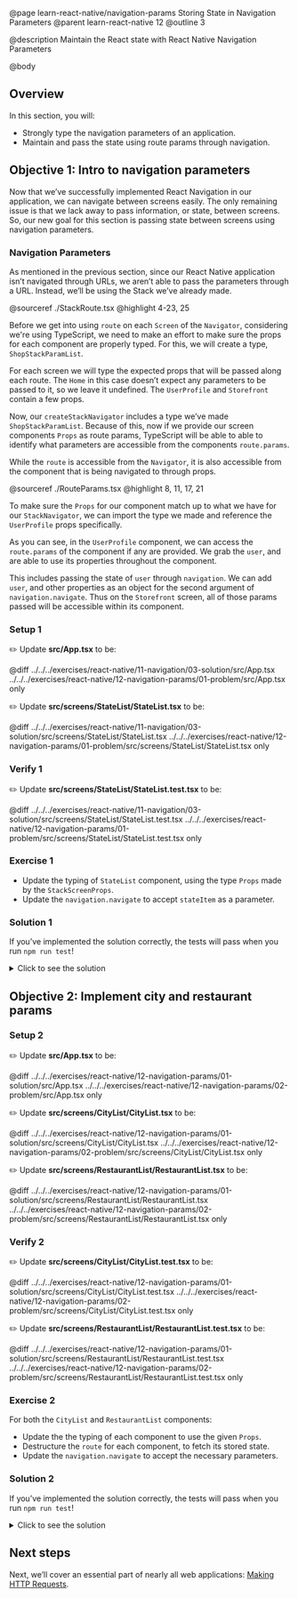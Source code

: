 @page learn-react-native/navigation-params Storing State in Navigation Parameters
@parent learn-react-native 12
@outline 3

@description Maintain the React state with React Native Navigation Parameters

@body

## Overview

In this section, you will:

- Strongly type the navigation parameters of an application.
- Maintain and pass the state using route params through navigation.

## Objective 1: Intro to navigation parameters

Now that we’ve successfully implemented React Navigation in our application, we can navigate between screens easily. The only remaining issue is that we lack away to pass information, or state, between screens. So, our new goal for this section is passing state between screens using navigation parameters.

### Navigation Parameters

As mentioned in the previous section, since our React Native application isn’t navigated through URLs, we aren’t able to pass the parameters through a URL. Instead, we’ll be using the Stack we’ve already made.

@sourceref ./StackRoute.tsx
@highlight 4-23, 25

Before we get into using `route` on each `Screen` of the `Navigator`, considering we're using TypeScript, we need to make an effort to make sure the props for each component are properly typed. For this, we will create a type, `ShopStackParamList`.

For each screen we will type the expected props that will be passed along each route. The `Home` in this case doesn’t expect any parameters to be passed to it, so we leave it undefined. The `UserProfile` and `Storefront` contain a few props.

Now, our `createStackNavigator` includes a type we’ve made `ShopStackParamList`. Because of this, now if we provide our screen components `Props` as route params, TypeScript will be able to able to identify what parameters are accessible from the components `route.params`.

While the `route` is accessible from the `Navigator`, it is also accessible from the component that is being navigated to through props.

@sourceref ./RouteParams.tsx
@highlight 8, 11, 17, 21

To make sure the `Props` for our component match up to what we have for our `StackNavigator`, we can import the type we made and reference the `UserProfile` props specifically.

As you can see, in the `UserProfile` component, we can access the `route.params` of the component if any are provided. We grab the `user`, and are able to use its properties throughout the component.

This includes passing the state of `user` through `navigation`. We can add `user`, and other properties as an object for the second argument of `navigation.navigate`. Thus on the `Storefront` screen, all of those params passed will be accessible within its component.

### Setup 1

✏️ Update **src/App.tsx** to be:

@diff ../../../exercises/react-native/11-navigation/03-solution/src/App.tsx ../../../exercises/react-native/12-navigation-params/01-problem/src/App.tsx only

✏️ Update **src/screens/StateList/StateList.tsx** to be:

@diff ../../../exercises/react-native/11-navigation/03-solution/src/screens/StateList/StateList.tsx ../../../exercises/react-native/12-navigation-params/01-problem/src/screens/StateList/StateList.tsx only

### Verify 1

✏️ Update **src/screens/StateList/StateList.test.tsx** to be:

@diff ../../../exercises/react-native/11-navigation/03-solution/src/screens/StateList/StateList.test.tsx ../../../exercises/react-native/12-navigation-params/01-problem/src/screens/StateList/StateList.test.tsx only

### Exercise 1

- Update the typing of `StateList` component, using the type `Props` made by the `StackScreenProps`.
- Update the `navigation.navigate` to accept `stateItem` as a parameter.

### Solution 1

If you’ve implemented the solution correctly, the tests will pass when you run `npm run test`!

<details>
<summary>Click to see the solution</summary>

✏️ Update **src/screens/StateList/StateList.tsx** to be:

@diff ../../../exercises/react-native/12-navigation-params/01-problem/src/screens/StateList/StateList.tsx ../../../exercises/react-native/12-navigation-params/01-solution/src/screens/StateList/StateList.tsx only

</details>

## Objective 2: Implement city and restaurant params

### Setup 2

✏️ Update **src/App.tsx** to be:

@diff ../../../exercises/react-native/12-navigation-params/01-solution/src/App.tsx ../../../exercises/react-native/12-navigation-params/02-problem/src/App.tsx only

✏️ Update **src/screens/CityList/CityList.tsx** to be:

@diff ../../../exercises/react-native/12-navigation-params/01-solution/src/screens/CityList/CityList.tsx ../../../exercises/react-native/12-navigation-params/02-problem/src/screens/CityList/CityList.tsx only

✏️ Update **src/screens/RestaurantList/RestaurantList.tsx** to be:

@diff ../../../exercises/react-native/12-navigation-params/01-solution/src/screens/RestaurantList/RestaurantList.tsx ../../../exercises/react-native/12-navigation-params/02-problem/src/screens/RestaurantList/RestaurantList.tsx only

### Verify 2

✏️ Update **src/screens/CityList/CityList.test.tsx** to be:

@diff ../../../exercises/react-native/12-navigation-params/01-solution/src/screens/CityList/CityList.test.tsx ../../../exercises/react-native/12-navigation-params/02-problem/src/screens/CityList/CityList.test.tsx only

✏️ Update **src/screens/RestaurantList/RestaurantList.test.tsx** to be:

@diff ../../../exercises/react-native/12-navigation-params/01-solution/src/screens/RestaurantList/RestaurantList.test.tsx ../../../exercises/react-native/12-navigation-params/02-problem/src/screens/RestaurantList/RestaurantList.test.tsx only

### Exercise 2

For both the `CityList` and `RestaurantList` components:

- Update the the typing of each component to use the given `Props`.
- Destructure the `route` for each component, to fetch its stored state.
- Update the `navigation.navigate` to accept the necessary parameters.

### Solution 2

If you’ve implemented the solution correctly, the tests will pass when you run `npm run test`!

<details>
<summary>Click to see the solution</summary>

✏️ Update **src/screens/CityList/CityList.tsx** to be:

@diff ../../../exercises/react-native/12-navigation-params/02-problem/src/screens/CityList/CityList.tsx ../../../exercises/react-native/12-navigation-params/02-solution/src/screens/CityList/CityList.tsx only

✏️ Update **src/screens/RestaurantList/RestaurantList.tsx** to be:

@diff ../../../exercises/react-native/12-navigation-params/02-problem/src/screens/RestaurantList/RestaurantList.tsx ../../../exercises/react-native/12-navigation-params/02-solution/src/screens/RestaurantList/RestaurantList.tsx only

</details>

## Next steps

Next, we’ll cover an essential part of nearly all web applications: [Making HTTP Requests](./making-http-requests.html).
